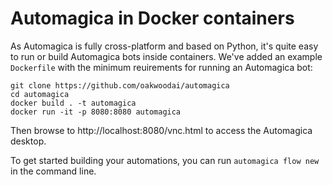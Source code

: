 # Automagica in Docker containers
As Automagica is fully cross-platform and based on Python, it's quite easy to run or build Automagica bots inside containers. We've added an example `Dockerfile` with the minimum reuirements for running an Automagica bot:
```
git clone https://github.com/oakwoodai/automagica
cd automagica
docker build . -t automagica
docker run -it -p 8080:8080 automagica
```
Then browse to http://localhost:8080/vnc.html to access the Automagica desktop.

To get started building your automations, you can run `automagica flow new` in the command line.